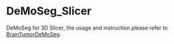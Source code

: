 # DeMoSeg_Slicer
DeMoSeg for 3D Slicer, the usage and instruction please refer to [BrainTumorDeMoSeg](BrainTumorDeMoSeg_Slicer/Instructions.pptx).
